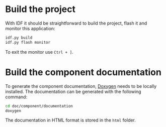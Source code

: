 # Build the project

With IDF it should be straightforward to build the project, flash it and monitor this application:

  ```sh
  idf.py build
  idf.py flash monitor
  ```

To exit the monitor use `Ctrl + ]`.


# Build the component documentation

To generate the component documentation, [Doxygen](https://www.doxygen.nl/) needs to be
locally installed. The documentation can be generated with the following command:

 ```sh
 cd doc/component/documentation
 doxygen
 ```

The documentation in HTML format is stored in the `html` folder.

